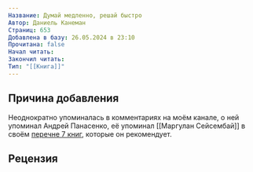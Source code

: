 ```yaml
---
Название: Думай медленно, решай быстро
Автор: Даниель Канеман
Страниц: 653
Добавлена в базу: 26.05.2024 в 23:10
Прочитана: false
Начал читать: 
Закончил читать: 
Тип: "[[Книга]]"
---
```

## Причина добавления

Неоднократно упоминалась в комментариях на моём канале, о ней упоминал Андрей Панасенко, её упоминал [[Маргулан Сейсембай]] в своём [перечне 7 книг](https://www.youtube.com/watch?v=IScaA-A3AwU), которые он рекомендует.

## Рецензия
